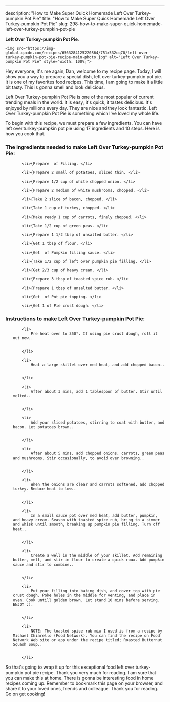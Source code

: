 ---
description: "How to Make Super Quick Homemade Left Over Turkey-pumpkin Pot Pie"
title: "How to Make Super Quick Homemade Left Over Turkey-pumpkin Pot Pie"
slug: 298-how-to-make-super-quick-homemade-left-over-turkey-pumpkin-pot-pie

<p>
	<strong>Left Over Turkey-pumpkin Pot Pie</strong>. 
	
</p>
<p>
	
	<img src="https://img-global.cpcdn.com/recipes/6563284125220864/751x532cq70/left-over-turkey-pumpkin-pot-pie-recipe-main-photo.jpg" alt="Left Over Turkey-pumpkin Pot Pie" style="width: 100%;">
	
	
</p>
<p>
	Hey everyone, it's me again, Dan, welcome to my recipe page. Today, I will show you a way to prepare a special dish, left over turkey-pumpkin pot pie. It is one of my favorites food recipes. This time, I am going to make it a little bit tasty. This is gonna smell and look delicious.
</p>
	
<p>
	
</p>
<p>
	Left Over Turkey-pumpkin Pot Pie is one of the most popular of current trending meals in the world. It is easy, it's quick, it tastes delicious. It's enjoyed by millions every day. They are nice and they look fantastic. Left Over Turkey-pumpkin Pot Pie is something which I've loved my whole life.
</p>

<p>
To begin with this recipe, we must prepare a few ingredients. You can have left over turkey-pumpkin pot pie using 17 ingredients and 10 steps. Here is how you cook that.
</p>

<h3>The ingredients needed to make Left Over Turkey-pumpkin Pot Pie:</h3>

<ol>
	
		<li>{Prepare  of Filling. </li>
	
		<li>{Prepare 2 small of potatoes, sliced thin. </li>
	
		<li>{Prepare 1/2 cup of white chopped onion. </li>
	
		<li>{Prepare 2 medium of white mushrooms, chopped. </li>
	
		<li>{Take 2 slice of bacon, chopped. </li>
	
		<li>{Take 1 cup of turkey, chopped. </li>
	
		<li>{Make ready 1 cup of carrots, finely chopped. </li>
	
		<li>{Take 1/2 cup of green peas. </li>
	
		<li>{Prepare 1 1/2 tbsp of unsalted butter. </li>
	
		<li>{Get 1 tbsp of flour. </li>
	
		<li>{Get  of Pumpkin filling sauce. </li>
	
		<li>{Take 1/2 cup of left over pumpkin pie filling. </li>
	
		<li>{Get 2/3 cup of heavy cream. </li>
	
		<li>{Prepare 3 tbsp of toasted spice rub. </li>
	
		<li>{Prepare 1 tbsp of unsalted butter. </li>
	
		<li>{Get  of Pot pie topping. </li>
	
		<li>{Get 1 of Pie crust dough. </li>
	
</ol>
<p>
	
</p>

<h3>Instructions to make Left Over Turkey-pumpkin Pot Pie:</h3>

<ol>
	
		<li>
			Pre heat oven to 350°. If using pie crust dough, roll it out now..
			
			
		</li>
	
		<li>
			Heat a large skillet over med heat, and add chopped bacon..
			
			
		</li>
	
		<li>
			After about 3 mins, add 1 tablespoon of butter. Stir until melted..
			
			
		</li>
	
		<li>
			Add your sliced potatoes, stirring to coat with butter, and bacon. Let potatoes brown..
			
			
		</li>
	
		<li>
			After about 5 mins, add chopped onions, carrots, green peas and mushrooms. Stir occasionally, to avoid over browning..
			
			
		</li>
	
		<li>
			When the onions are clear and carrots softened, add chopped turkey. Reduce heat to low..
			
			
		</li>
	
		<li>
			In a small sauce pot over med heat, add butter, pumpkin, and heavy cream. Season with toasted spice rub, bring to a simmer and whisk until smooth, breaking up pumpkin pie filling. Turn off heat..
			
			
		</li>
	
		<li>
			Create a well in the middle of your skillet. Add remaining butter, melt, and stir in flour to create a quick roux. Add pumpkin sauce and stir to combine..
			
			
		</li>
	
		<li>
			Put your filling into baking dish, and cover top with pie crust dough. Poke holes in the middle for venting, and place in oven. Cook untill golden brown. Let stand 10 mins before serving. ENJOY :).
			
			
		</li>
	
		<li>
			NOTE: The toasted spice rub mix I used is from a recipe by Michael Chiarello (Food Network). You can find the recipe on Food Network Web site or app under the recipe titled; Roasted Butternut Squash Soup..
			
			
		</li>
	
</ol>

<p>
	
</p>

<p>
	So that's going to wrap it up for this exceptional food left over turkey-pumpkin pot pie recipe. Thank you very much for reading. I am sure that you can make this at home. There is gonna be interesting food in home recipes coming up. Remember to bookmark this page on your browser, and share it to your loved ones, friends and colleague. Thank you for reading. Go on get cooking!
</p>
